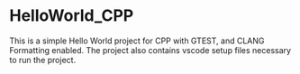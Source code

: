 # HelloWorld_CPP
 This is a simple Hello World project for CPP with GTEST, and CLANG Formatting enabled. The project also contains vscode setup files necessary to run the project. 
